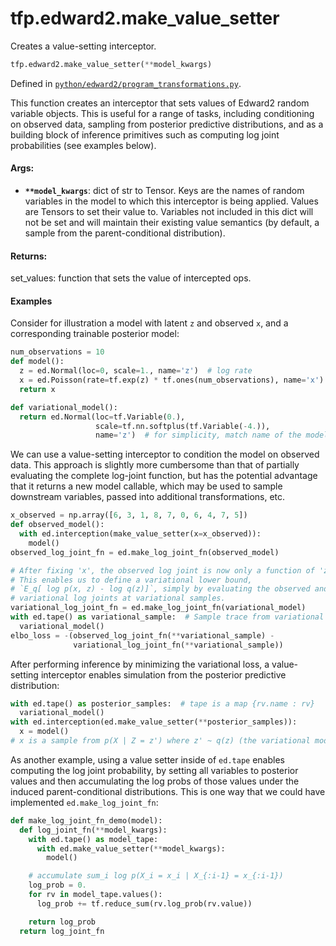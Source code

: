 <div itemscope itemtype="http://developers.google.com/ReferenceObject">
<meta itemprop="name" content="tfp.edward2.make_value_setter" />
<meta itemprop="path" content="Stable" />
</div>

# tfp.edward2.make_value_setter

Creates a value-setting interceptor.

``` python
tfp.edward2.make_value_setter(**model_kwargs)
```



Defined in [`python/edward2/program_transformations.py`](https://github.com/tensorflow/probability/tree/master/tensorflow_probability/python/edward2/program_transformations.py).

<!-- Placeholder for "Used in" -->

This function creates an interceptor that sets values of Edward2 random
variable objects. This is useful for a range of tasks, including conditioning
on observed data, sampling from posterior predictive distributions, and as a
building block of inference primitives such as computing log joint
probabilities (see examples below).

#### Args:

* <b>`**model_kwargs`</b>: dict of str to Tensor. Keys are the names of random
  variables in the model to which this interceptor is being applied. Values
  are Tensors to set their value to. Variables not included in this dict
  will not be set and will maintain their existing value semantics (by
  default, a sample from the parent-conditional distribution).


#### Returns:

  set_values: function that sets the value of intercepted ops.

#### Examples

Consider for illustration a model with latent `z` and
observed `x`, and a corresponding trainable posterior model:

```python
num_observations = 10
def model():
  z = ed.Normal(loc=0, scale=1., name='z')  # log rate
  x = ed.Poisson(rate=tf.exp(z) * tf.ones(num_observations), name='x')
  return x

def variational_model():
  return ed.Normal(loc=tf.Variable(0.),
                   scale=tf.nn.softplus(tf.Variable(-4.)),
                   name='z')  # for simplicity, match name of the model RV.
```

We can use a value-setting interceptor to condition the model on observed
data. This approach is slightly more cumbersome than that of partially
evaluating the complete log-joint function, but has the potential advantage
that it returns a new model callable, which may be used to sample downstream
variables, passed into additional transformations, etc.

```python
x_observed = np.array([6, 3, 1, 8, 7, 0, 6, 4, 7, 5])
def observed_model():
  with ed.interception(make_value_setter(x=x_observed)):
    model()
observed_log_joint_fn = ed.make_log_joint_fn(observed_model)

# After fixing 'x', the observed log joint is now only a function of 'z'.
# This enables us to define a variational lower bound,
# `E_q[ log p(x, z) - log q(z)]`, simply by evaluating the observed and
# variational log joints at variational samples.
variational_log_joint_fn = ed.make_log_joint_fn(variational_model)
with ed.tape() as variational_sample:  # Sample trace from variational model.
  variational_model()
elbo_loss = -(observed_log_joint_fn(**variational_sample) -
              variational_log_joint_fn(**variational_sample))
```

After performing inference by minimizing the variational loss, a value-setting
interceptor enables simulation from the posterior predictive distribution:

```python
with ed.tape() as posterior_samples:  # tape is a map {rv.name : rv}
  variational_model()
with ed.interception(ed.make_value_setter(**posterior_samples)):
  x = model()
# x is a sample from p(X | Z = z') where z' ~ q(z) (the variational model)
```

As another example, using a value setter inside of `ed.tape` enables
computing the log joint probability, by setting all variables to
posterior values and then accumulating the log probs of those values under
the induced parent-conditional distributions. This is one way that we could
have implemented `ed.make_log_joint_fn`:

```python
def make_log_joint_fn_demo(model):
  def log_joint_fn(**model_kwargs):
    with ed.tape() as model_tape:
      with ed.make_value_setter(**model_kwargs):
        model()

    # accumulate sum_i log p(X_i = x_i | X_{:i-1} = x_{:i-1})
    log_prob = 0.
    for rv in model_tape.values():
      log_prob += tf.reduce_sum(rv.log_prob(rv.value))

    return log_prob
  return log_joint_fn
```